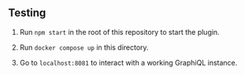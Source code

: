 ## Testing

1. Run `npm start` in the root of this repository to start the plugin.

2. Run `docker compose up` in this directory.

3. Go to `localhost:8081` to interact with a working GraphiQL instance.
